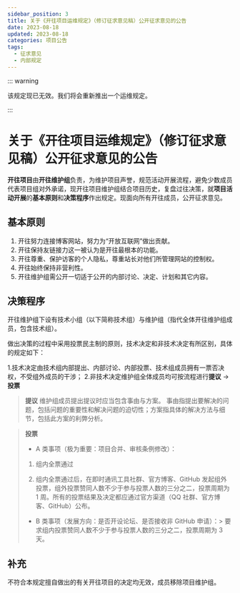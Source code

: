 ```yaml
---
sidebar_position: 3
title: 关于《开往项目运维规定》（修订征求意见稿）公开征求意见的公告
date: 2023-08-18
updated: 2023-08-18
categories: 项目公告
tags:
  - 征求意见
  - 内部规定
---
```


::: warning

该规定现已无效。我们将会重新推出一个运维规定。

:::

# 关于《开往项目运维规定》（修订征求意见稿）公开征求意见的公告

**开往项目**由**开往维护组**负责，为维护项目声誉，规范活动开展流程，避免少数成员代表项目组对外承诺，现开往项目维护组结合项目历史，复盘过往决策，就**项目活动开展**的**基本原则**和**决策程序**作出规定。现面向所有开往成员，公开征求意见。

## 基本原则

1. 开往努力连接博客网站，努力为“开放互联网”做出贡献。
2. 开往保持友链接力这一被认为是开往最根本的功能。
3. 开往尊重、保护访客的个人隐私，尊重站长对他们所管理网站的控制权。
4. 开往始终保持非营利性。
5. 开往维护组需公开一切适于公开的内部讨论、决定、计划和其它内容。

## 决策程序

开往维护组下设有技术小组（以下简称技术组）与维护组（指代全体开往维护组成员，包含技术组）。

做出决策的过程中采用投票民主制的原则，技术决定和非技术决定有所区别，具体的规定如下：

1.技术决定由技术组内部提出、内部讨论、内部投票、技术组成员拥有一票否决权，不受组外成员的干涉； 2.非技术决定维护组全体成员均可按流程进行**提议** -> **投票**

> **提议**
> 维护组成员提出提议时应当包含事由与方案。
> 事由指提出要解决的问题，包括问题的重要性和解决问题的迫切性；方案指具体的解决方法与细节，包括此方案的利弊分析。

> **投票**
>
> - A 类事项（极为重要：项目合并、审核条例修改）：
>
> 1. 组内全票通过
>
> 2. 组内全票通过后，在即时通讯工具社群、官方博客、GitHub 发起组外投票，组外投票赞同人数不少于参与投票人数的三分之二，投票周期为 1 周。所有的投票结果及决定都应通过官方渠道（QQ 社群、官方博客、GitHub）公布。
>
> - B 类事项（发展方向：是否开设论坛、是否接收非 GitHub 申请）：> 要求组内投票赞同人数不少于参与投票人数的三分之二，投票周期为 3 天。

## 补充

不符合本规定擅自做出的有关开往项目的决定均无效，成员移除项目维护组。
